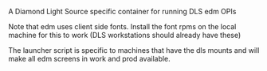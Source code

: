 A Diamond Light Source specific container for running DLS edm OPIs

Note that edm uses client side fonts. Install the font rpms on the local machine for this to work (DLS workstations should already have these)

The launcher script is specific to machines that have the dls mounts and will make all edm screens in work and prod available.